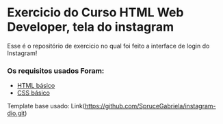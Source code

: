 # Exercicio do Curso HTML Web Developer, tela do instagram

Esse é o repositório de exercicio no qual foi feito a interface de login do Instagram!

### Os requisitos usados Foram:

* [HTML básico](https://www.w3schools.com/html/)
* [CSS básico](https://developer.mozilla.org/pt-BR/docs/Web/CSS)

 Template base usado: Link(https://github.com/SpruceGabriela/instagram-dio.git)
